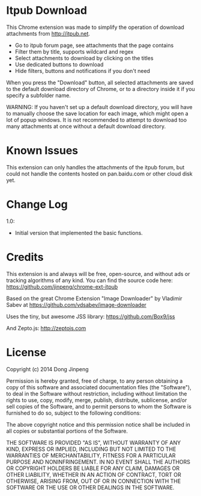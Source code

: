 Itpub Download
================
This Chrome extension was made to simplify the operation of download attachments from http://itpub.net.
- Go to itpub forum page, see attachments that the page contains
- Filter them by title, supports wildcard and regex
- Select attachments to download by clicking on the titles
- Use dedicated buttons to download
- Hide filters, buttons and notifications if you don't need

When you press the "Download" button, all selected attachments are saved to the default download directory of Chrome, or to a directory inside it if you specify a subfolder name.

WARNING: If you haven't set up a default download directory, you will have to manually choose the save location for each image, which might open a lot of popup windows. It is not recommended to attempt to download too many attachments at once without a default download directory.

Known Issues
================
This extension can only handles the attachments of the itpub forum, but could not handle the contents hosted on pan.baidu.com or other cloud disk yet.

Change Log
================
1.0:
- Initial version that implemented the basic functions.

Credits
================
This extension is and always will be free, open-source, and without ads or tracking algorithms of any kind. You can find the source code here: https://github.com/jinpeng/chrome-ext-itpub

Based on the great Chrome Extension "Image Downloader" by Vladimir Sabev at
https://github.com/vdsabev/image-downloader

Uses the tiny, but awesome JSS library: https://github.com/Box9/jss

And Zepto.js: http://zeptojs.com

License
=======
Copyright (c) 2014 Dong Jinpeng

Permission is hereby granted, free of charge, to any person
obtaining a copy of this software and associated documentation
files (the "Software"), to deal in the Software without
restriction, including without limitation the rights to use,
copy, modify, merge, publish, distribute, sublicense, and/or sell
copies of the Software, and to permit persons to whom the
Software is furnished to do so, subject to the following
conditions:

The above copyright notice and this permission notice shall be
included in all copies or substantial portions of the Software.

THE SOFTWARE IS PROVIDED "AS IS", WITHOUT WARRANTY OF ANY KIND,
EXPRESS OR IMPLIED, INCLUDING BUT NOT LIMITED TO THE WARRANTIES
OF MERCHANTABILITY, FITNESS FOR A PARTICULAR PURPOSE AND
NONINFRINGEMENT. IN NO EVENT SHALL THE AUTHORS OR COPYRIGHT
HOLDERS BE LIABLE FOR ANY CLAIM, DAMAGES OR OTHER LIABILITY,
WHETHER IN AN ACTION OF CONTRACT, TORT OR OTHERWISE, ARISING
FROM, OUT OF OR IN CONNECTION WITH THE SOFTWARE OR THE USE OR
OTHER DEALINGS IN THE SOFTWARE.
